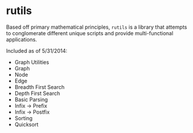 rutils
===========

Based off primary mathematical principles, `rutils` is a library that attempts to conglomerate different unique scripts and provide multi-functional applications. 

Included as of 5/31/2014:
- Graph Utilities 
 -  Graph
 -  Node
 -  Edge
 -  Breadth First Search
 -  Depth First Search
- Basic Parsing
 - Infix -> Prefix
 - Infix -> Postfix
- Sorting 
 - Quicksort
